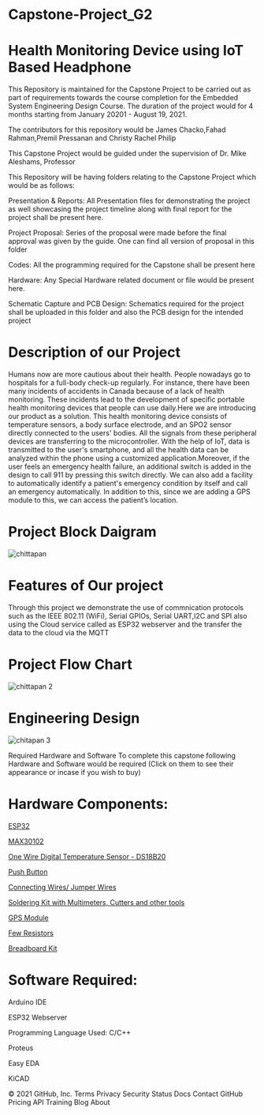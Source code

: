 # Capstone-Project_G2
# Health Monitoring Device using IoT Based Headphone

This Repository is maintained for the Capstone Project to be carried out as part of requirements towards the course completion for the Embedded System Engineering Design Course. The duration of the project would for 4 months starting from January 20201 - August 19, 2021.

The contributors for this repository would be James Chacko,Fahad Rahman,Premil Pressanan and Christy Rachel Philip

This Capstone Project would be guided under the supervision of Dr. Mike Aleshams, Professor

This Repository will be having folders relating to the Capstone Project which would be as follows:

Presentation & Reports: All Presentation files for demonstrating the project as well showcasing the project timeline along with final report for the project shall be present here.

Project Proposal: Series of the proposal were made before the final approval was given by the guide. One can find all version of proposal in this folder

Codes: All the programming required for the Capstone shall be present here

Hardware: Any Special Hardware related document or file would be present here.

Schematic Capture and PCB Design: Schematics required for the project shall be uploaded in this folder and also the PCB design for the intended project

# Description of our Project

Humans now are more cautious about their health. People nowadays go to hospitals for a full-body check-up regularly. For instance, there have been many incidents of accidents in Canada because of a lack of health monitoring. These incidents lead to the development of specific portable health monitoring devices that people can use daily.Here we are introducing our product as a solution. This health monitoring device consists of temperature sensors, a body surface electrode, and an SPO2 sensor directly connected to the users' bodies. All the signals from these peripheral devices are transferring to the microcontroller. With the help of IoT, data is transmitted to the user's smartphone, and all the health data can be analyzed within the phone using a customized application.Moreover, if the user feels an emergency health failure, an additional switch is added in the design to call 911 by pressing this switch directly. We can also add a facility to automatically identify a patient's emergency condition by itself and call an emergency automatically. In addition to this, since we are adding a GPS module to this, we can access the patient’s location.


# Project Block Daigram


![chittapan](https://user-images.githubusercontent.com/60407272/121073868-18858e00-c7a1-11eb-9336-c07bceb4adb8.png)

# Features of Our project


Through this project we demonstrate the use of commnication protocols such as the IEEE 802.11 (WiFi), Serial GPIOs, Serial UART,I2C and SPI also using the Cloud service called as ESP32 webserver and the transfer the data to the cloud via the MQTT

# Project Flow Chart

![chittapan 2](https://user-images.githubusercontent.com/60407272/121074654-2556b180-c7a2-11eb-8896-65a6e44d87e7.png)

# Engineering Design

![chitapan 3](https://user-images.githubusercontent.com/60407272/121074851-66e75c80-c7a2-11eb-8941-377233192c71.png)


Required Hardware and Software
To complete this capstone following Hardware and Software would be required (Click on them to see their appearance or incase if you wish to buy)

# Hardware Components:

[ESP32](https://www.banggood.com/LILYGO-TTGO-T-Call-V1_3-V1_4-ESP32-Wireless-Module-GPRS-Antenna-SIM-Card-SIM800L-Board-p-1527048.html?rmmds=myorder&cur_warehouse=USA)

[MAX30102](https://www.makerfabs.com/max30102-pulse-oximeter-heart-rate-module.html)

[One Wire Digital Temperature Sensor - DS18B20](https://www.amazon.ca/gp/product/B012C597T0/ref=ppx_yo_dt_b_asin_title_o02_s00?ie=UTF8&psc=1)

[Push Button](https://www.amazon.ca/gp/product/B06Y6DDG8K/ref=ppx_yo_dt_b_asin_title_o00_s00?ie=UTF8&psc=1)

[Connecting Wires/ Jumper Wires](https://www.amazon.ca/EDGELEC-Breadboard-Optional-Assorted-Multicolored/dp/B07GD1XFWV)

[Soldering Kit with Multimeters, Cutters and other tools](https://elmwoodelectronics.ca/products/14681)

[GPS Module](https://www.walmart.ca/en/ip/396CEYMXA43T)

[Few Resistors](https://www.amazon.sg/EDGELEC-4-7K-ohm-±1-Resistance/dp/B07HDFHPP3)

[Breadboard Kit](https://www.amazon.ca/gp/product/B091CFCZYB/ref=ppx_yo_dt_b_asin_title_o01_s00?ie=UTF8&psc=1)

# Software Required:

Arduino IDE

ESP32 Webserver

Programming Language Used: C/C++

Proteus

Easy EDA

KiCAD

© 2021 GitHub, Inc.
Terms
Privacy
Security
Status
Docs
Contact GitHub
Pricing
API
Training
Blog
About

